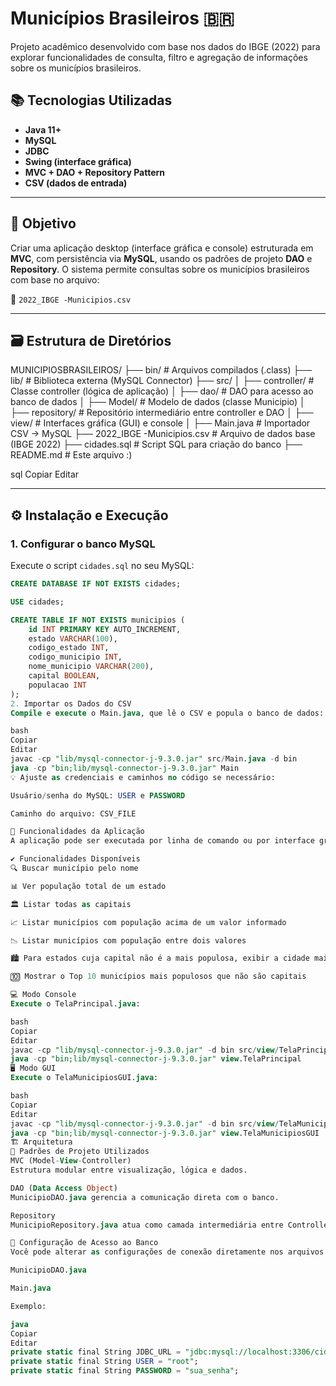 # Municípios Brasileiros 🇧🇷

Projeto acadêmico desenvolvido com base nos dados do IBGE (2022) para explorar funcionalidades de consulta, filtro e agregação de informações sobre os municípios brasileiros.

## 📚 Tecnologias Utilizadas

- **Java 11+**
- **MySQL**
- **JDBC**
- **Swing (interface gráfica)**
- **MVC + DAO + Repository Pattern**
- **CSV (dados de entrada)**

---

## 🎯 Objetivo

Criar uma aplicação desktop (interface gráfica e console) estruturada em **MVC**, com persistência via **MySQL**, usando os padrões de projeto **DAO** e **Repository**. O sistema permite consultas sobre os municípios brasileiros com base no arquivo:

📄 `2022_IBGE -Municipios.csv`

---

## 🗃️ Estrutura de Diretórios

MUNICIPIOSBRASILEIROS/
├── bin/ # Arquivos compilados (.class)
├── lib/ # Biblioteca externa (MySQL Connector)
├── src/
│ ├── controller/ # Classe controller (lógica de aplicação)
│ ├── dao/ # DAO para acesso ao banco de dados
│ ├── Model/ # Modelo de dados (classe Municipio)
│ ├── repository/ # Repositório intermediário entre controller e DAO
│ ├── view/ # Interfaces gráfica (GUI) e console
│ ├── Main.java # Importador CSV → MySQL
├── 2022_IBGE -Municipios.csv # Arquivo de dados base (IBGE 2022)
├── cidades.sql # Script SQL para criação do banco
├── README.md # Este arquivo :)

sql
Copiar
Editar

---

## ⚙️ Instalação e Execução

### 1. Configurar o banco MySQL

Execute o script `cidades.sql` no seu MySQL:

```sql
CREATE DATABASE IF NOT EXISTS cidades;

USE cidades;

CREATE TABLE IF NOT EXISTS municipios (
    id INT PRIMARY KEY AUTO_INCREMENT,
    estado VARCHAR(100),
    codigo_estado INT,
    codigo_municipio INT,
    nome_municipio VARCHAR(200),
    capital BOOLEAN,
    populacao INT
);
2. Importar os Dados do CSV
Compile e execute o Main.java, que lê o CSV e popula o banco de dados:

bash
Copiar
Editar
javac -cp "lib/mysql-connector-j-9.3.0.jar" src/Main.java -d bin
java -cp "bin;lib/mysql-connector-j-9.3.0.jar" Main
💡 Ajuste as credenciais e caminhos no código se necessário:

Usuário/senha do MySQL: USER e PASSWORD

Caminho do arquivo: CSV_FILE

🧠 Funcionalidades da Aplicação
A aplicação pode ser executada por linha de comando ou por interface gráfica.

✔️ Funcionalidades Disponíveis
🔍 Buscar município pelo nome

📊 Ver população total de um estado

🏛️ Listar todas as capitais

📈 Listar municípios com população acima de um valor informado

📉 Listar municípios com população entre dois valores

🏙️ Para estados cuja capital não é a mais populosa, exibir a cidade mais populosa

🔟 Mostrar o Top 10 municípios mais populosos que não são capitais

💻 Modo Console
Execute o TelaPrincipal.java:

bash
Copiar
Editar
javac -cp "lib/mysql-connector-j-9.3.0.jar" -d bin src/view/TelaPrincipal.java
java -cp "bin;lib/mysql-connector-j-9.3.0.jar" view.TelaPrincipal
🖥️ Modo GUI
Execute o TelaMunicipiosGUI.java:

bash
Copiar
Editar
javac -cp "lib/mysql-connector-j-9.3.0.jar" -d bin src/view/TelaMunicipiosGUI.java
java -cp "bin;lib/mysql-connector-j-9.3.0.jar" view.TelaMunicipiosGUI
🏗️ Arquitetura
📌 Padrões de Projeto Utilizados
MVC (Model-View-Controller)
Estrutura modular entre visualização, lógica e dados.

DAO (Data Access Object)
MunicipioDAO.java gerencia a comunicação direta com o banco.

Repository
MunicipioRepository.java atua como camada intermediária entre Controller e DAO.

🔐 Configuração de Acesso ao Banco
Você pode alterar as configurações de conexão diretamente nos arquivos:

MunicipioDAO.java

Main.java

Exemplo:

java
Copiar
Editar
private static final String JDBC_URL = "jdbc:mysql://localhost:3306/cidades?useSSL=false&serverTimezone=America/Sao_Paulo";
private static final String USER = "root";
private static final String PASSWORD = "sua_senha";